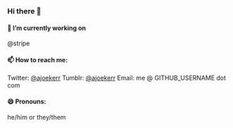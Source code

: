 ### Hi there 👋

#### 🔭 I’m currently working on

@stripe

#### 📫 How to reach me:

Twitter: [@ajoekerr](https://twitter.com/@ajoekerr)
Tumblr: [@ajoekerr](https://ajoekerr.tumblr.com)
Email: me @ GITHUB_USERNAME dot com

#### 😄 Pronouns:

he/him or they/them

